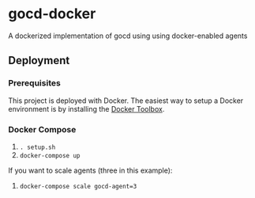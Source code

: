 # gocd-docker

A dockerized implementation of gocd using using docker-enabled agents

## Deployment

### Prerequisites

This project is deployed with Docker. The easiest way to setup a Docker environment is by installing the [Docker Toolbox](https://www.docker.com/docker-toolbox).

### Docker Compose

1. `. setup.sh`
2. `docker-compose up`

If you want to scale agents (three in this example):

1. `docker-compose scale gocd-agent=3`
